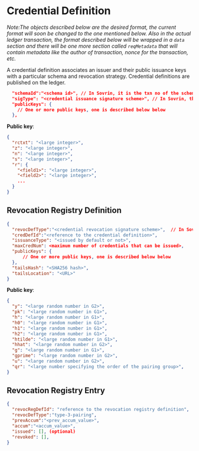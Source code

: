 # Credential Definition
*Note:The objects described below are the desired format, the current format will soon be changed to the one mentioned below. Also in the actual ledger transaction, the format described below will be wrapped in a `data` section and there will be one more section called `reqMetadata` that will contain metadata like the author of transaction, nonce for the transaction, etc.*  

A credential definition associates an issuer and their public issuance
keys with a particular schema and revocation strategy. Credential
definitions are published on the ledger. 

```json
  "schemaId":"<schema id>", // In Sovrin, it is the txn no of the schema
  "sigType": "<credential issuance signature scheme>", // In Sovrin, there is only 1 as of now called CL
  "publicKeys": {
    // One or more public keys, one is described below below
  },
```

**Public key**:
```json
{
  "rctxt": "<large integer>",
  "z": "<large integer>",
  "n": "<large integer>",
  "s": "<large integer>",
  "r": {
    "<field1>": "<large integer>",
    "<field2>": "<large integer>",
    ...
  }
}
```

## Revocation Registry Definition
```json
{
  "revocDefType":"<credential revocation signature scheme>",  // In Sovrin, there is only 1 as of now called type-3-pairing
  "credDefId":"<reference to the credential definition>",
  "issuanceType": "<issued by default or not>",
  "maxCredNum": <maximum number of credentials that can be issued>,
  "publicKeys": {
      // One or more public keys, one is described below below
  },
  "tailsHash": "<SHA256 hash>",
  "tailsLocation": "<URL>"
}
```

**Public key**:
```json
{
  "y": "<large random number in G2>",
  "pk": "<large random number in G1>",
  "h": "<large random number in G1>",
  "h0": "<large random number in G1>",
  "h1": "<large random number in G1>",
  "h2": "<large random number in G1>",
  "htilde": "<large random number in G1>",
  "hhat": "<large random number in G2>",
  "g": "<large random number in G1>",
  "gprime": "<large random number in G2>",
  "u": "<large random number in G2>",
  "qr": "<large number specifying the order of the pairing group>",
}
```
## Revocation Registry Entry
```json
{
  "revocRegDefId": "reference to the revocation registry definition",
  "revocDefType":"type-3-pairing",
  "prevAccum":"<prev_accum_value>",
  "accum":"<accum_value>",
  "issued": [], (optional)
  "revoked": [],
}
```